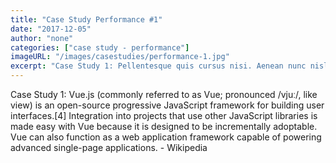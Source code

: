 ```yaml
---
title: "Case Study Performance #1"
date: "2017-12-05"
author: "none"
categories: ["case study - performance"]
imageURL: "/images/casestudies/performance-1.jpg"
excerpt: "Case Study 1: Pellentesque quis cursus nisi. Aenean nunc nisl, malesuada et aliquam vitae, egestas eu mauris. Aliquam viverra sem a purus gravida, ac vestibulum velit condimentum. Pellentesque a mauris rhoncus, venenatis purus eu, suscipit nunc. Nam varius libero id diam fringilla pulvinar. Orci varius natoque penatibus et magnis dis parturient montes, nascetur ridiculus mus. Sed dictum mi dolor, et accumsan dolor interdum vel. Aliquam fringilla commodo ante, et ultricies ex lacinia sit amet."
---
```

Case Study 1: Vue.js (commonly referred to as Vue; pronounced /vjuː/, like view) is an open-source progressive JavaScript framework for building user interfaces.[4] Integration into projects that use other JavaScript libraries is made easy with Vue because it is designed to be incrementally adoptable. Vue can also function as a web application framework capable of powering advanced single-page applications. - Wikipedia